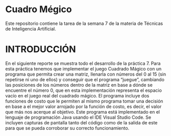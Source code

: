 # Cuadro Mégico
Este repositorio contiene la tarea de la semana 7 de la materia de Técnicas de Inteligencia Artificial.

# INTRODUCCIÓN
En el siguiente reporte se muestra todo el desarrollo de la práctica 7. Para esta práctica tenemos que implementar el juego Cuadrado Mágico con un programa que permita crear una matriz, llenarla con números del 0 al 15 (sin repetirse ni uno de ellos) y conseguir que el programa “juegue”, cambiando las posiciones de los números dentro de la matriz en base a dónde se encuentre el número 0, que en esta implementación representa el espacio vacío en el juego real del cuadrado mágico. El programa incluye dos funciones de costo que le permiten al mismo programa tomar una decisión en base a el mejor valor arrojado por la función de costo, es decir, el valor que más nos acerque al objetivo. Este programa está implementado en el lenguaje de programación Java usando el IDE Visual Studio Code. Se incluyen capturas de pantalla tanto del código como de la salida de este para que se pueda corroborar su correcto funcionamiento.
